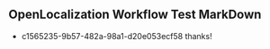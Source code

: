 ## OpenLocalization Workflow Test MarkDown
* c1565235-9b57-482a-98a1-d20e053ecf58 thanks!

<!--HONumber=Aug16_HO4-->


